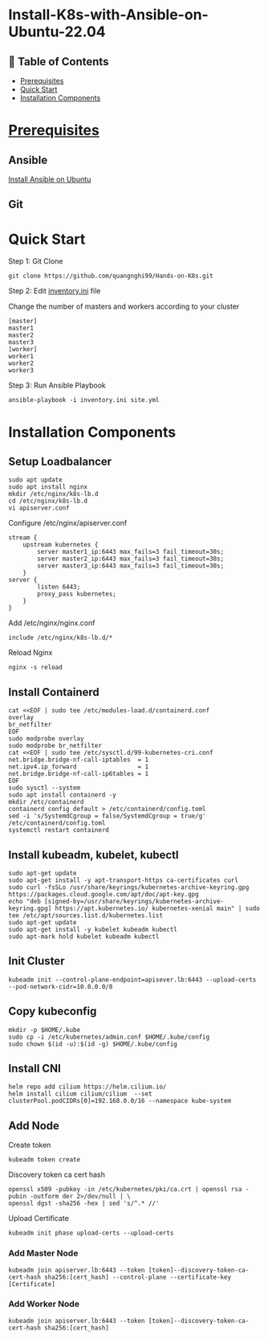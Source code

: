 # Install-K8s-with-Ansible-on-Ubuntu-22.04

## 📝 Table of Contents

- [Prerequisites](#prerequisites)
- [Quick Start](#Quick_Start)
- [Installation Components](#installation_components)
# [Prerequisites](../Requirement)

## Ansible
[Install Ansible on Ubuntu](https://docs.ansible.com/ansible/latest/installation_guide/installation_distros.html#installing-ansible-on-ubuntu)

## Git

# Quick Start

Step 1: Git Clone 

```
git clone https://github.com/quangnghi99/Hands-on-K8s.git
```

Step 2: Edit [inventory.ini](./inventory.ini) file

Change the number of masters and workers according to your cluster

```
[master]
master1
master2
master3
[worker]
worker1
worker2
worker3
```

Step 3: Run Ansible Playbook

```
ansible-playbook -i inventory.ini site.yml
```
# Installation Components

## Setup Loadbalancer
```
sudo apt update
sudo apt install nginx
mkdir /etc/nginx/k8s-lb.d
cd /etc/nginx/k8s-lb.d
vi apiserver.conf
```

Configure /etc/nginx/apiserver.conf

```
stream {
    upstream kubernetes {
        server master1_ip:6443 max_fails=3 fail_timeout=30s;
        server master2_ip:6443 max_fails=3 fail_timeout=30s;
        server master3_ip:6443 max_fails=3 fail_timeout=30s;
    }
server {
        listen 6443;
        proxy_pass kubernetes;
    }
}
```

Add /etc/nginx/nginx.conf
```
include /etc/nginx/k8s-lb.d/*
```
Reload Nginx
```
nginx -s reload
```

## Install Containerd
```
cat <<EOF | sudo tee /etc/modules-load.d/containerd.conf
overlay
br_netfilter
EOF
sudo modprobe overlay
sudo modprobe br_netfilter
cat <<EOF | sudo tee /etc/sysctl.d/99-kubernetes-cri.conf
net.bridge.bridge-nf-call-iptables  = 1
net.ipv4.ip_forward                 = 1
net.bridge.bridge-nf-call-ip6tables = 1
EOF
sudo sysctl --system
sudo apt install containerd -y
mkdir /etc/containerd
containerd config default > /etc/containerd/config.toml
sed -i 's/SystemdCgroup = false/SystemdCgroup = true/g' /etc/containerd/config.toml
systemctl restart containerd
```

## Install kubeadm, kubelet, kubectl
```
sudo apt-get update
sudo apt-get install -y apt-transport-https ca-certificates curl
sudo curl -fsSLo /usr/share/keyrings/kubernetes-archive-keyring.gpg https://packages.cloud.google.com/apt/doc/apt-key.gpg
echo "deb [signed-by=/usr/share/keyrings/kubernetes-archive-keyring.gpg] https://apt.kubernetes.io/ kubernetes-xenial main" | sudo tee /etc/apt/sources.list.d/kubernetes.list
sudo apt-get update
sudo apt-get install -y kubelet kubeadm kubectl
sudo apt-mark hold kubelet kubeadm kubectl
```

## Init Cluster
```
kubeadm init --control-plane-endpoint=apisever.lb:6443 --upload-certs --pod-network-cidr=10.0.0.0/8
```
## Copy kubeconfig
```
mkdir -p $HOME/.kube
sudo cp -i /etc/kubernetes/admin.conf $HOME/.kube/config
sudo chown $(id -u):$(id -g) $HOME/.kube/config
```
## Install CNI
```
helm repo add cilium https://helm.cilium.io/
helm install cilium cilium/cilium  --set clusterPool.podCIDRs[0]=192.168.0.0/16 --namespace kube-system
```
## Add Node
Create token
```
kubeadm token create
```
Discovery token ca cert hash
```
openssl x509 -pubkey -in /etc/kubernetes/pki/ca.crt | openssl rsa -pubin -outform der 2>/dev/null | \
openssl dgst -sha256 -hex | sed 's/^.* //'
```
Upload Certificate
```
kubeadm init phase upload-certs --upload-certs
```
### Add Master Node
```
kubeadm join apiserver.lb:6443 --token [token]--discovery-token-ca-cert-hash sha256:[cert_hash] --control-plane --certificate-key [Certificate]
```
### Add Worker Node
```
kubeadm join apiserver.lb:6443 --token [token]--discovery-token-ca-cert-hash sha256:[cert_hash]
```

